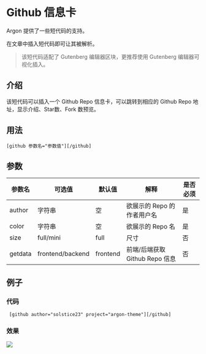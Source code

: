 # Github 信息卡

Argon 提供了一些短代码的支持。

在文章中插入短代码即可让其被解析。

> 该短代码适配了 Gutenberg 编辑器区块，更推荐使用 Gutenberg 编辑器可视化插入。

## 介绍

该短代码可以插入一个 Github Repo 信息卡，可以跳转到相应的 Github Repo 地址，显示介绍、Star数、Fork 数预览。

## 用法

```
[github 参数名="参数值"][/github]
```

## 参数

| 参数名  | 可选值           | 默认值   | 解释                           | 是否必须 |
| ------- | ---------------- | -------- | ------------------------------ | -------- |
| author  | 字符串           | 空       | 欲展示的 Repo 的作者用户名     | 是       |
| color   | 字符串           | 空       | 欲展示的 Repo 名               | 是       |
| size    | full/mini        | full     | 尺寸                           | 否       |
| getdata | frontend/backend | frontend | 前端/后端获取 Github Repo 信息 | 否       |

## 例子

### 代码

```
 [github author="solstice23" project="argon-theme"][/github]
```

### 效果

![](/_media/shortcode-github-example.png)

